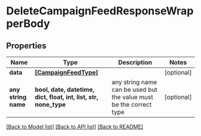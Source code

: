 # DeleteCampaignFeedResponseWrapperBody


## Properties
Name | Type | Description | Notes
------------ | ------------- | ------------- | -------------
**data** | [**[CampaignFeedType]**](CampaignFeedType.md) |  | [optional] 
**any string name** | **bool, date, datetime, dict, float, int, list, str, none_type** | any string name can be used but the value must be the correct type | [optional]

[[Back to Model list]](../README.md#documentation-for-models) [[Back to API list]](../README.md#documentation-for-api-endpoints) [[Back to README]](../README.md)


